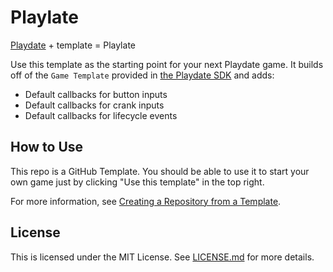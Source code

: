 # Playlate
[Playdate](https://play.date) + template = Playlate

Use this template as the starting point for your next Playdate game. It builds off of the `Game Template` provided in [the Playdate SDK](https://play.date/dev/) and adds:

- Default callbacks for button inputs
- Default callbacks for crank inputs
- Default callbacks for lifecycle events

## How to Use
This repo is a GitHub Template. You should be able to use it to start your own game just by clicking "Use this template" in the top right.

For more information, see [Creating a Repository from a Template](https://docs.github.com/en/repositories/creating-and-managing-repositories/creating-a-repository-from-a-template).

## License
This is licensed under the MIT License. See [LICENSE.md](LICENSE.md) for more details.